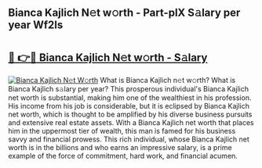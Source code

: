 ## Bianca Kajlich N𝚎t w𝚘rth - Part-plX S𝚊lary per year Wf2ls

# <h2><a href="http://gc3e1fd.nevu.top/?p=Bianca+Kajlich">🔗 👉🔴 Bianca Kajlich N𝚎t w𝚘rth - S𝚊lary</a></h2>

[![Bianca Kajlich N𝚎t W𝚘rth](https://i.imgur.com/Oavwk0R.jpeg)](http://gc3e1fd.nevu.top/?p=Bianca+Kajlich)
What is Bianca Kajlich n𝚎t w𝚘rth? What is Bianca Kajlich s𝚊lary per year?
This prosperous individual's Bianca Kajlich net worth is substantial, making him one of the wealthiest in his profession. His income from his job is considerable, but it is eclipsed by Bianca Kajlich net worth, which is thought to be amplified by his diverse business pursuits and extensive real estate assets. With a Bianca Kajlich net worth that places him in the uppermost tier of wealth, this man is famed for his business savvy and financial prowess. This rich individual, whose Bianca Kajlich net worth is in the billions and who earns an impressive salary, is a prime example of the force of commitment, hard work, and financial acumen.
